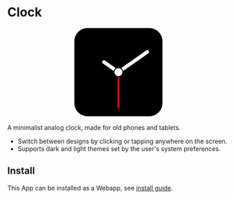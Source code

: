 # Clock


<div align="center">
  <img src="logo.svg" alt="Alt text">
</div>


A minimalist analog clock, made for old phones and tablets.

- Switch between designs by clicking or tapping anywhere on the screen.
- Supports dark and light themes set by the user's system preferences.

## Install

This App can be installed as a Webapp, see [install guide](install.md).
